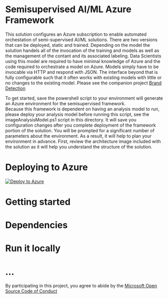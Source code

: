 
# Semisupervised AI/ML Azure Framework
This solution configures an Azure subscription to enable automated orchestation of semi-supervised AI/ML solutions.  There are two versions that can be deployed, static and trained.  Depending on the model the solution handels all of the invocation of the training and models as well as the management of the contant and its associated labeling.  Data Scientists using this model are required to have minimal knowledge of Azure and the code required to orchestrate a model on Azure.  Models simply have to be invocable via HTTP and respond with JSON.  The interface beyond that is fully configurable such that it often works with existing models with little or no changes to the existing model.  Please see the companion project [Brand Detection](https://github.com/thaugensorg/brandDetection/)

To get started, save the powershell script to your environment will generate an Azure environment for the semisupervised framework.  
Because this framework is dependent on having an analysis model to run, please deploy your analysis model 
before running this script, see the imageAnalysisModel.ps1 script in this directory.  It will save you 
configuration changes after you complete deployment of the framework portion of the solution.  You will 
be prompted for a significant number of parameters about the environment.  As a result, it will help to 
plan your environment in advance.  First, review the architecture image included with the solution as it 
will help you understand the structure of the solution.

# Deploying to Azure
[![Deploy to Azure](http://azuredeploy.net/deploybutton.png)](https://azuredeploy.net/)

# Getting started

# Dependencies

# Run it locally

# ...

By participating in this project, you
agree to abide by the [Microsoft Open Source Code of Conduct](https://opensource.microsoft.com/codeofconduct/)
